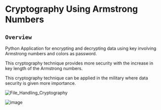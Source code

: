 # Cryptography Using Armstrong Numbers

## `Overview`

Python Application for encrypting and decrypting data using key involving Armstrong numbers and colors as password.

This cryptography technique provides more security with the increase in key length of the Armstrong numbers.

This cryptography technique can be applied in the military where data security is given more importance.


![File_Handling_Cryptography](https://user-images.githubusercontent.com/73847812/119328740-0df7ce80-bca2-11eb-846a-1911903cea56.png)


![image](https://user-images.githubusercontent.com/73847812/119301306-ded06580-bc7f-11eb-8332-ca628b45f95b.png)
